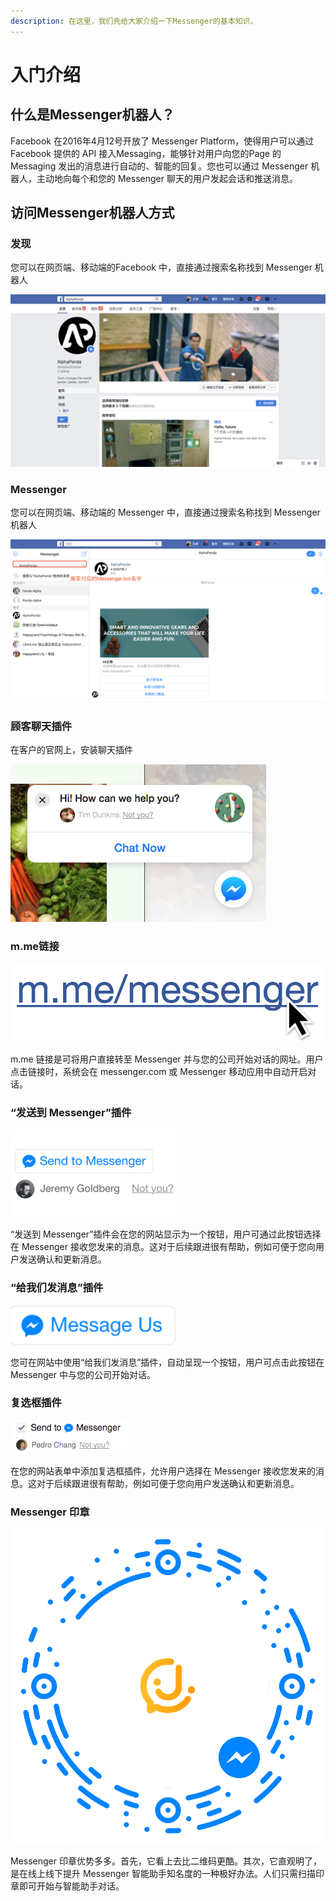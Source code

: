 ```yaml
---
description: 在这里，我们先给大家介绍一下Messenger的基本知识。
---
```


# 入门介绍

## 什么是Messenger机器人？

Facebook 在2016年4月12号开放了 Messenger Platform，使得用户可以通过 Facebook 提供的 API 接入Messaging，能够针对用户向您的Page 的 Messaging 发出的消息进行自动的、智能的回复。您也可以通过 Messenger 机器人，主动地向每个和您的 Messenger 聊天的用户发起会话和推送消息。

## 访问Messenger机器人方式

### 发现

您可以在网页端、移动端的Facebook 中，直接通过搜索名称找到 Messenger 机器人

![Facebook Page&#x9875;&#x9762;](.gitbook/assets/image%20%2860%29.png)

### Messenger

您可以在网页端、移动端的 Messenger 中，直接通过搜索名称找到 Messenger 机器人

![&#x7F51;&#x9875;&#x7AEF; Messenger &#x9875;&#x9762;](.gitbook/assets/image%20%2818%29.png)

### 顾客聊天插件

在客户的官网上，安装聊天插件

![&#x804A;&#x5929;&#x63D2;&#x4EF6;](.gitbook/assets/image%20%2880%29.png)

### m.me链接

![m.me&#x94FE;&#x63A5;](.gitbook/assets/image%20%2828%29.png)

m.me 链接是可将用户直接转至 Messenger 并与您的公司开始对话的网址。用户点击链接时，系统会在 messenger.com 或 Messenger 移动应用中自动开启对话。

### “发送到 Messenger”插件

![&#x63D2;&#x4EF6;](.gitbook/assets/image%20%287%29.png)

“发送到 Messenger”插件会在您的网站显示为一个按钮，用户可通过此按钮选择在 Messenger 接收您发来的消息。这对于后续跟进很有帮助，例如可便于您向用户发送确认和更新消息。

### “给我们发消息”插件

![&#x63D2;&#x4EF6;](.gitbook/assets/image%20%2859%29.png)

您可在网站中使用“给我们发消息”插件，自动呈现一个按钮，用户可点击此按钮在 Messenger 中与您的公司开始对话。

### 复选框插件

![&#x63D2;&#x4EF6;](.gitbook/assets/image%20%2817%29.png)

在您的网站表单中添加复选框插件，允许用户选择在 Messenger 接收您发来的消息。这对于后续跟进很有帮助，例如可便于您向用户发送确认和更新消息。

### Messenger 印章

![&#x5370;&#x7AE0;](.gitbook/assets/yin-zhang.png)

Messenger 印章优势多多。首先，它看上去比二维码更酷。其次，它直观明了，是在线上线下提升 Messenger 智能助手知名度的一种极好办法。人们只需扫描印章即可开始与智能助手对话。

